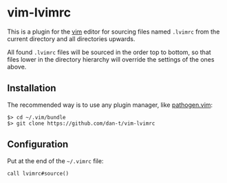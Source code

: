 vim-lvimrc
==========

This is a plugin for the [vim](http://www.vim.org/) editor for sourcing files named `.lvimrc`
from the current directory and all directories upwards.

All found `.lvimrc` files will be sourced in the order top to bottom, so that files lower
in the directory hierarchy will override the settings of the ones above.

Installation
------------

The recommended way is to use any plugin manager, like [pathogen.vim](<https://github.com/tpope/vim-pathogen/>):

    $> cd ~/.vim/bundle
    $> git clone https://github.com/dan-t/vim-lvimrc

Configuration
-------------

Put at the end of the `~/.vimrc` file:

    call lvimrc#source()
